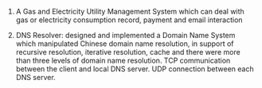 1. A Gas and Electricity Utility Management System which can deal with gas or electricity consumption record, payment and email interaction

2. DNS Resolver: designed and implemented a Domain Name System which manipulated Chinese domain name resolution, in support of recursive resolution, iterative resolution, cache and there were more than three levels of domain name resolution. TCP communication between the client and local DNS server. UDP connection between each DNS server.

